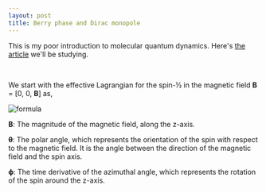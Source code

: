 ```yaml
---
layout: post
title: Berry phase and Dirac monopole
---
```


This is my poor introduction to molecular quantum dynamics. Here's [the article][article] we'll be studying.

<br>

We start with the effective Lagrangian for the spin-½ in the magnetic field __B__ = [0, 0, __B__] as,

![formula](/myblog/images/lagrangian.png)

__B__: The magnitude of the magnetic field, along the z-axis.

__θ__: The polar angle, which represents the orientation of the spin with respect to the magnetic field. It is the angle between the direction of the magnetic field and the spin axis.

__ϕ__: The time derivative of the azimuthal angle, which represents the rotation of the spin around the z-axis.

















[article]: https://www.qipe.t.u-tokyo.ac.jp/lec_2021a_cond/2021_10_14_2.pdf